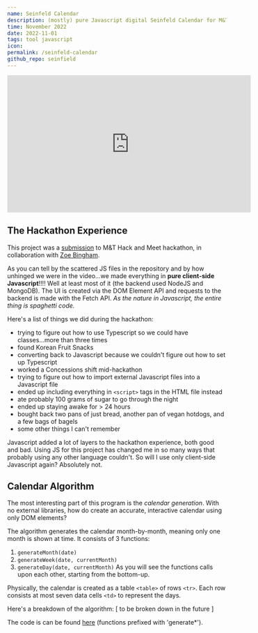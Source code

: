 ```yaml
---
name: Seinfeld Calendar
description: (mostly) pure Javascript digital Seinfeld Calendar for M&T Hack and Meet
time: November 2022
date: 2022-11-01
tags: tool javascript
icon: 
permalink: /seinfeld-calendar
github_repo: seinfield
---
```


<iframe width="560" height="315" src="https://www.youtube-nocookie.com/embed/ey7yZy0BcZY" title="YouTube video player" frameborder="0" allow="accelerometer; autoplay; clipboard-write; encrypted-media; gyroscope; picture-in-picture; web-share" allowfullscreen></iframe>

## The Hackathon Experience

This project was a [submission](https://devpost.com/software/seinfield-calendar)
to M&T Hack and Meet hackathon, in collaboration with [Zoe
Bingham](https://www.google.com/url?sa=t&rct=j&q=&esrc=s&source=web&cd=&cad=rja&uact=8&ved=2ahUKEwi9uu3I9qn9AhU4Q_EDHZWoCqAQFnoECAgQAQ&url=https%3A%2F%2Fwww.linkedin.com%2Fin%2Fzoe-bingham&usg=AOvVaw1YgRT3l12g9XaL_rzNqMp5).

As you can tell by the scattered JS files in the repository and by how unhinged
we were in the video...we made everything in **pure client-side Javascript**!!!!
Well at least most of it (the backend used NodeJS and MongoDB). The UI is
created via the DOM Element API and requests to the backend is made with the
Fetch API. *As the nature in Javascript, the entire thing is spaghetti code.*

Here's a list of things we did during the hackathon:
- trying to figure out how to use Typescript so we could have classes...more
  than three times
- found Korean Fruit Snacks
- converting back to Javascript because we couldn't figure out how to set up
  Typescript
- worked a Concessions shift mid-hackathon
- trying to figure out how to import external Javascript files into a Javascript
  file
- ended up including everything in `<script>` tags in the HTML file instead
- ate probably 100 grams of sugar to go through the night
- ended up staying awake for > 24 hours
- bought back two pans of just bread, another pan of vegan hotdogs, and a few
  bags of bagels
- some other things I can't remember

Javascript added a lot of layers to the hackathon experience, both good and bad.
Using JS for this project has changed me in so many ways that probably using any
other language couldn't. So will I use only client-side Javascript again?
Absolutely not.

## Calendar Algorithm

The most interesting part of this program is the *calendar generation*. With no
external libraries, how do create an accurate, interactive calendar using only
DOM elements? 

The algorithm generates the calendar month-by-month, meaning only one month is
shown at time. It consists of 3 functions:
1. `generateMonth(date)`
2. `generateWeek(date, currentMonth)`
3. `generateDay(date, currentMonth)`
As you will see the functions calls upon each other, starting from the
bottom-up.

Physically, the calendar is created as a table `<table>` of rows `<tr>`. Each row
consists at most seven data cells `<td>` to represent the days.

Here's a breakdown of the algorithm:
[ to be broken down in the future ]

<!-- ### Setup
1. We start off with a table `<table>` DOM element in the HTML file.

### generateMonth(date)

1. Start with the **date** and take note of its month.
```
Februray 22, 2023
```

2. Get to the last day of month by incrementing the day.
```
February 22, 2023 -> Februray 23, 2023 -> .... -> February 28, 2023
```

3. While the date's month is still the same month as in Step 1, we want generate the
   week. We stop when all weeks of the month have been generated.

```
generateWeek('February 28, 2023', 'February')
```

### generateWeek(date, currentMonth)

1. We create a `<tr>` DOM element and add it to the to the `<table>` element we
   created in setup.

2. While the date's day number (0 - Sunday, 6 - Saturday) is not 0, we generate
   the day and decrement the date.
```javascript
generateDay('February 28, 2023', 'February') // Tuesday
generateDay('February 27, 2023', 'February') // Monday
// STOP since February 26, 2023 is Sunday
```

3. Because we stopped before Sunday in the loop, we generate Sunday on its own.
```javascript
generateDay('February 26, 2023', 'February')
```

### generateDay(date, currentMonth)

1. We create a `<td>` DOM elment.

2. We check if the date's month equals the month, if not then the function ends
   here and no day is generated.

3. If the date 


Note that the date is a global element so all functions are aware whenever one
increments/decrements the date. -->



The code is can be found
[here](https://github.com/brainuser5705/seinfield/blob/main/generate.js)
(functions prefixed with 'generate*').




